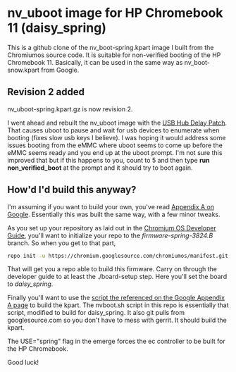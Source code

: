 nv_uboot image for HP Chromebook 11 (daisy_spring)
===============

This is a github clone of the nv_boot-spring.kpart image I built from the Chromiumos source code.  It is suitable for non-verified booting of the HP Chromebook 11.  Basically, it can be used in the same way as nv_boot-snow.kpart from Google.  

Revision 2 added
--------------------------

nv_uboot-spring.kpart.gz is now revision 2.  

I went ahead and rebuilt the nv_uboot image with the [USB Hub Delay Patch](https://chromium-review.googlesource.com/#/c/65542/).  That causes uboot to pause and wait for usb devices to enumerate when booting (fixes slow usb keys I believe).  I was hoping it would address some issues booting from the eMMC where uboot seems to come up before the eMMC seems ready and you end up at the uboot prompt.  I'm not sure this improved that but if this happens to you, count to 5 and then type **run non_verified_boot** at the prompt and it should try to boot again.  


How'd I'd build this anyway?
---------------------------

I'm assuming if you want to build your own, you've read [Appendix A on Google](http://www.chromium.org/chromium-os/u-boot-porting-guide/using-nv-u-boot-on-the-samsung-arm-chromebook).  Essentially this was built the same way, with a few minor tweaks.  

As you set up your repository as laid out in the [Chromium OS Developer Guide](http://www.chromium.org/chromium-os/developer-guide), you'll want to initialize your repo to the *firmware-spring-3824.B* branch.  So when you get to that part,

```bash
repo init -u https://chromium.googlesource.com/chromiumos/manifest.git --repo-url https://chromium.googlesource.com/external/repo.git -b firmware-spring-3824.B
```

That will get you a repo able to build this firmware.  Carry on through the developer guide to at least the ./board-setup step.  Here you'll set the board to *daisy_spring*.  

Finally you'll want to use the [script the referenced on the Google Appendix A page](http://www.chromium.org/chromium-os/u-boot-porting-guide/using-nv-u-boot-on-the-samsung-arm-chromebook#TOC-Installing-nv-U-Boot-chained-U-Boot-method-) to build the kpart.  The nvboot.sh script in this repo is essentially that script, modified to build for daisy_spring.  It also git pulls from googlesource.com so you don't have to mess with gerrit.  It should build the kpart.  

The USE="spring" flag in the emerge forces the ec controller to be built for the HP Chromebook.   

Good luck!
